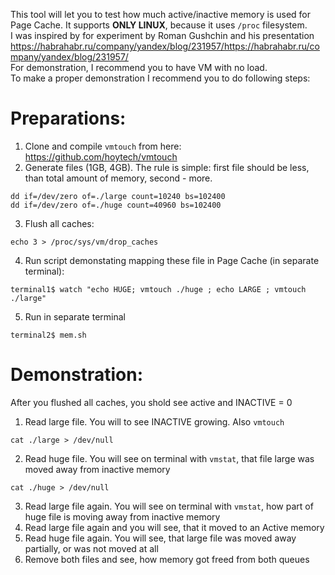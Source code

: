 This tool will let you to test how much active/inactive memory is used for Page Cache. It supports **ONLY LINUX**, because it uses `/proc` filesystem.  
I was inspired by for experiment by Roman Gushchin and his presentation https://habrahabr.ru/company/yandex/blog/231957/https://habrahabr.ru/company/yandex/blog/231957/  
For demonstration, I recommend you to have VM with no load.  
To make a proper demonstration I recommend you to do following steps:  
# Preparations:
1) Clone and compile `vmtouch` from here: https://github.com/hoytech/vmtouch
2) Generate files (1GB, 4GB). The rule is simple: first file should be less, than total amount of memory, second - more.
```
dd if=/dev/zero of=./large count=10240 bs=102400
dd if=/dev/zero of=./huge count=40960 bs=102400
```
3) Flush all caches:
```
echo 3 > /proc/sys/vm/drop_caches
```
4) Run script demonstating mapping these file in Page Cache (in separate terminal):
```
terminal1$ watch "echo HUGE; vmtouch ./huge ; echo LARGE ; vmtouch ./large"
```
5) Run in separate terminal
```
terminal2$ mem.sh 
```
# Demonstration:
After you flushed all caches, you shold see active and INACTIVE = 0
1) Read large file. You will to see INACTIVE growing. Also `vmtouch`  
```
cat ./large > /dev/null
```
2) Read huge file. You will see on terminal with `vmstat`, that file large was moved away from inactive memory
```
cat ./huge > /dev/null
```
3) Read large file again. You will see on terminal with `vmstat`, how part of huge file is moving away from inactive memory
4) Read large file again and you will see, that it moved to an Active memory
5) Read huge file again. You will see, that large file was moved away partially, or was not moved at all
6) Remove both files and see, how memory got freed from both queues

